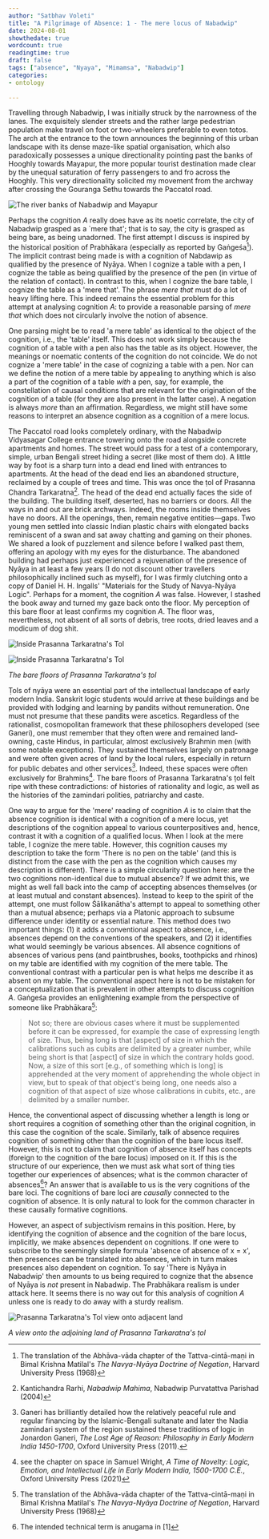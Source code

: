 ```yaml
---
author: "Satbhav Voleti"
title: "A Pilgrimage of Absence: 1 - The mere locus of Nabadwip"
date: 2024-08-01
showthedate: true
wordcount: true
readingtime: true
draft: false
tags: ["absence", "Nyaya", "Mimamsa", "Nabadwip"]
categories:
- ontology
    
--- 
```


Travelling through Nabadwip, I was initially struck by the narrowness of the lanes. The exquisitely slender streets and the rather large pedestrian population make travel on foot or two-wheelers preferable to even totos. The arch at the entrance to the town announces the beginning of this urban landscape with its dense maze-like spatial organisation, which also paradoxically possesses a unique directionality pointing past the banks of Hooghly towards Mayapur, the more popular tourist destination made clear by the unequal saturation of ferry passengers to and fro across the Hooghly. This very directionality solicited my movement from the archway after crossing the Gouranga Sethu towards the Paccatol road.

![The river banks of Nabadwip and Mayapur](../../images/Nabadwip%20River.jpg)

Perhaps the cognition *A* really does have as its noetic correlate, the city of Nabadwip grasped as a `mere that'; that is to say, the city is grasped as being bare, as being unadorned. The first attempt I discuss is inspired by the historical position of Prabhākara (especially as reported by Gaṅgeśa[^1]). The implicit contrast being made is with a cognition of Nabdawip as qualified by the presence of Nyāya. When I cognize a table with a pen, I cognize the table as being qualified by the presence of the pen (in virtue of the relation of contact). In contrast to this, when I cognize the bare table, I cognize the table as a 'mere that'. The phrase *mere that* must do a lot of heavy lifting here. This indeed remains the essential problem for this attempt at analysing cognition *A*: to provide a reasonable parsing of *mere that* which does not circularly involve the notion of absence. 

One parsing might be to read 'a mere table' as identical to the object of the cognition, i.e., the 'table' itself. This does not work simply because the cognition of a table with a pen also has the table as its object. However, the meanings or noematic contents of the cognition do not coincide. We do not cognize a 'mere table' in the case of cognizing a table with a pen. Nor can we define the notion of a mere table by appealing to anything which is also a part of the cognition of a table *with* a pen, say, for example, the constellation of causal conditions that are relevant for the origination of the cognition of a table (for they are also present in the latter case). A negation is always *more* than an affirmation. Regardless, we might still have some reasons to interpret an absence cognition as a cognition of a mere locus. 

The Paccatol road looks completely ordinary, with the Nabadwip Vidyasagar College entrance towering onto the road alongside concrete apartments and homes. The street would pass for a test of a contemporary, simple, urban Bengali street hiding a secret (like most of them do). A little way by foot is a sharp turn into a dead end lined with entrances to apartments. At the head of the dead end lies an abandoned structure, reclaimed by a couple of trees and time. This was once the ṭol of Prasanna Chandra Tarkaratna[^5]. The head of the dead end actually faces the side of the building. The building itself, deserted, has no barriers or doors. All the ways in and out are brick archways. Indeed, the rooms inside themselves have no doors. All the openings, then, remain negative entities—gaps. Two young men settled into classic Indian plastic chairs with elongated backs reminiscent of a swan and sat away chatting and gaming on their phones. We shared a look of puzzlement and silence before I walked past them, offering an apology with my eyes for the disturbance. The abandoned building had perhaps just experienced a rejuvenation of the presence of Nyāya in at least a few years (I do not discount other travellers philosophically inclined such as myself), for I was firmly clutching onto a copy of Daniel H. H. Ingalls' "Materials for the Study of Navya-Nyāya Logic". Perhaps for a moment, the cognition *A* was false. However, I stashed the book away and turned my gaze back onto the floor. My perception of this bare floor at least confirms my cognition *A*. The floor was, nevertheless, not absent of all sorts of debris, tree roots, dried leaves and a modicum of dog shit. 

![Inside Prasanna Tarkaratna's Tol](../../images/Prasanna%20Tarkaratna%20Tol%20-%203.jpg)

![Inside Prasanna Tarkaratna's Tol](../../images/Prasanna%20Tarkaratna%20Tol%20-%202.jpg)

*The bare floors of Prasanna Tarkaratna's ṭol*

Ṭols of nyāya were an essential part of the intellectual landscape of early modern India. Sanskrit logic students would arrive at these buildings and be provided with lodging and learning by pandits without remuneration. One must not presume that these pandits were ascetics. Regardless of the rationalist, cosmopolitan framework that these philosophers developed (see Ganeri), one must remember that they often were and remained land-owning, caste Hindus, in particular, almost exclusively Brahmin men (with some notable exceptions). They sustained themselves largely on patronage and were often given acres of land by the local rulers, especially in return for public debates and other services[^2]. Indeed, these spaces were often exclusively for Brahmins[^3]. The bare floors of Prasanna Tarkaratna's ṭol felt ripe with these contradictions: of histories of rationality and logic, as well as the histories of the zamindari polities, patriarchy and caste.

One way to argue for the 'mere' reading of cognition *A* is to claim that the absence cognition is identical with a cognition of a mere locus, yet descriptions of the cognition appeal to various counterpositives and, hence, contrast it with a cognition of a qualified locus. When I look at the mere table, I cognize the mere table. However, this cognition causes my description to take the form 'There is no pen on the table' (and this is distinct from the case with the pen as the cognition which causes my description is different). There is a simple circularity question here: are the two cognitions non-identical due to mutual absence? If we admit this, we might as well fall back into the camp of accepting absences themselves (or at least mutual and constant absences). Instead to keep to the spirit of the attempt, one must follow Śālikanātha's attempt to appeal to something other than a mutual absence; perhaps via a Platonic approach to subsume difference under identity or essential nature. This method does two important things: (1) it adds a conventional aspect to absence, i.e., absences depend on the conventions of the speakers, and (2) it identifies what would seemingly be various absences. All absence cognitions of absences of various pens (and paintbrushes, books, toothpicks and rhinos) on my table are identified with my cognition of the mere table. The conventional contrast with a particular pen is what helps me describe it as absent on my table. The conventional aspect here is not to be mistaken for a conceptualization that is prevalent in other attempts to discuss cognition *A*. Gaṅgeśa provides an enlightening example from the perspective of someone like Prabhākara[^1]:

> Not so; there are obvious cases where it must be supplemented before it can be expressed, for example the case of expressing length of size. Thus, being long is that \[aspect\] of size in which the calibrations such as cubits are delimited by a greater number, while being short is that \[aspect\] of size in which the contrary holds good. Now, a size of this sort \[e.g., of something which is long\] is apprehended at the very moment of apprehending the whole object in view, but to speak of that object's being long, one needs also a cognition of that aspect of size whose calibrations in cubits, etc., are delimited by a smaller number.

Hence, the conventional aspect of discussing whether a length is long or short requires a cognition of something other than the original cognition, in this case the cognition of the scale. Similarly, talk of absence requires cognition of something other than the cognition of the bare locus itself. However, this is not to claim that cognition of absence itself has concepts (foreign to the cognition of the bare locus) imposed on it. If this is the structure of our experience, then we must ask what sort of thing ties together our experiences of absences; what is the common character of absences[^4]? An answer that is available to us is the very cognitions of the bare loci. The cognitions of bare loci are *causally* connected to the cognition of absence. It is only natural to look for the common character in these causally formative cognitions. 

However, an aspect of subjectivism remains in this position. Here, by identifying the cognition of absence and the cognition of the bare locus, implicitly, we make absences dependent on cognitions. If one were to subscribe to the seemingly simple formula 'absence of absence of x = x', then presences can be translated into absences, which in turn makes presences also dependent on cognition. To say 'There is Nyāya in Nabadwip' then amounts to us being required to cognize that the absence of Nyāya is *not* present in Nabadwip. The Prabhākara realism is under attack here. It seems there is no way out for this analysis of cognition *A* unless one is ready to do away with a sturdy realism. 

![Prasanna Tarkaratna's Tol view onto adjacent land](../../images/Prasanna%20Tarkaratna%20Tol%20-%204.jpg)

*A view onto the adjoining land of Prasanna Tarkaratna's ṭol*


[^1]: The translation of the Abhāva-vāda chapter of the Tattva-cintā-maṇi in Bimal Krishna Matilal's *The Navya-Nyāya Doctrine of Negation*, Harvard University Press (1968) 
[^2]: Ganeri has brilliantly detailed how the relatively peaceful rule and regular financing by the Islamic-Bengali sultanate and later the Nadia zamindari system of the region sustained these traditions of logic in Jonardon Ganeri, *The Lost Age of Reason: Philosophy in Early Modern India 1450-1700*, Oxford University Press (2011). 
[^3]: see the chapter on space in Samuel Wright, *A Time of Novelty: Logic, Emotion, and Intellectual Life in Early Modern India, 1500-1700 C.E.*, Oxford University Press (2021)
[^4]: The intended technical term is anugama in [1]
[^5]: Kantichandra Rarhi, *Nabadwip Mahima*, Nabadwip Purvatattva Parishad (2004)
